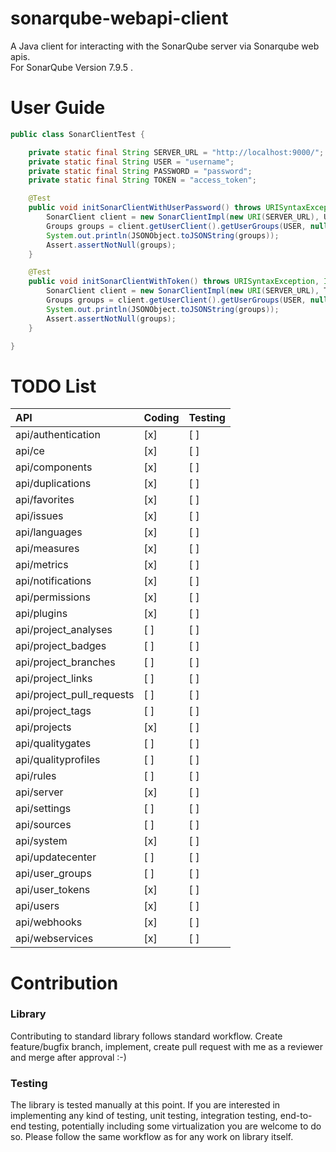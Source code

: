 # sonarqube-webapi-client
 A Java client for interacting with the SonarQube server via Sonarqube web apis. \
 For SonarQube Version 7.9.5 . 
# User Guide

```java
public class SonarClientTest {

    private static final String SERVER_URL = "http://localhost:9000/";
    private static final String USER = "username";
    private static final String PASSWORD = "password";
    private static final String TOKEN = "access_token";

    @Test
    public void initSonarClientWithUserPassword() throws URISyntaxException, IOException {
        SonarClient client = new SonarClientImpl(new URI(SERVER_URL), USER, PASSWORD);
        Groups groups = client.getUserClient().getUserGroups(USER, null, null, null, null);
        System.out.println(JSONObject.toJSONString(groups));
        Assert.assertNotNull(groups);
    }

    @Test
    public void initSonarClientWithToken() throws URISyntaxException, IOException {
        SonarClient client = new SonarClientImpl(new URI(SERVER_URL), TOKEN);
        Groups groups = client.getUserClient().getUserGroups(USER, null, null, null, null);
        System.out.println(JSONObject.toJSONString(groups));
        Assert.assertNotNull(groups);
    }

}
```
# TODO List
| API | Coding | Testing |
|:---|---|---|
|api/authentication|[x]|[ ]|
|api/ce|[x]|[ ]|
|api/components|[x]|[ ]|
|api/duplications|[x]|[ ]|
|api/favorites|[x]|[ ]|
|api/issues|[x]|[ ]|
|api/languages|[x]|[ ]|
|api/measures|[x]|[ ]|
|api/metrics|[x]|[ ]|
|api/notifications|[x]|[ ]|
|api/permissions|[x]|[ ]|
|api/plugins|[x]|[ ]|
|api/project_analyses|[ ]|[ ]|
|api/project_badges|[ ]|[ ]|
|api/project_branches|[ ]|[ ]|
|api/project_links|[ ]|[ ]|
|api/project_pull_requests|[ ]|[ ]|
|api/project_tags|[ ]|[ ]|
|api/projects|[x]|[ ]|
|api/qualitygates|[ ]|[ ]|
|api/qualityprofiles|[ ]|[ ]|
|api/rules|[ ]|[ ]|
|api/server|[x]|[ ]|
|api/settings|[ ]|[ ]|
|api/sources|[ ]|[ ]|
|api/system|[x]|[ ]|
|api/updatecenter|[ ]|[ ]|
|api/user_groups|[ ]|[ ]|
|api/user_tokens|[x]|[ ]|
|api/users|[x]|[ ]|
|api/webhooks|[x]|[ ]|
|api/webservices|[x]|[ ]|

# Contribution
### Library
Contributing to standard library follows standard workflow. Create feature/bugfix branch, implement, create pull request with me as a reviewer and merge after approval :-)

### Testing
The library is tested manually at this point. If you are interested in implementing any kind of testing, unit testing, integration testing, end-to-end testing, potentially including some virtualization you are welcome to do so. Please follow the same workflow as for any work on library itself.